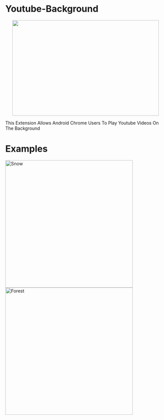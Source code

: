 # Youtube-Background
<p align="center">
  <img width="460" height="300" src="https://github.com/alkisqwe/Youtube-Background/assets/73914940/737db5c7-806f-44ef-b315-90da95f4b2f9">
</p>
This Extension Allows Android Chrome Users To Play Youtube Videos On The Background

# Examples
<div class="row">
  <div class="column">
    <img src="https://github.com/alkisqwe/Youtube-Background/assets/73914940/34d23210-7cfd-4c67-b4ab-a49b6e5f8ee6" alt="Snow" style="width:400px">
  </div>
  <div class="column">
    <img src="https://github.com/alkisqwe/Youtube-Background/assets/73914940/28fbf9fc-9608-48f1-be9c-2a9d42a1679c" alt="Forest" style="width:400px">
  </div>
</div>
